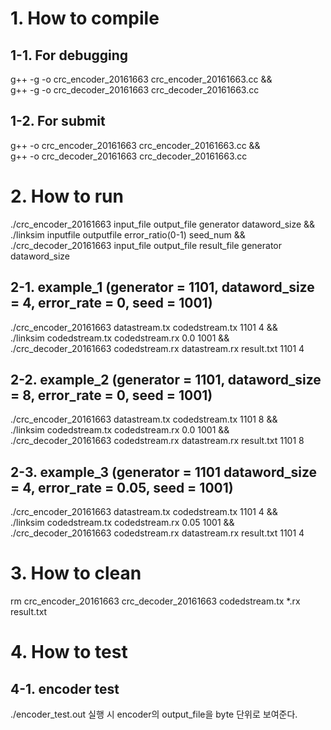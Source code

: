 # 1. How to compile
## 1-1. For debugging
g++ -g -o crc_encoder_20161663 crc_encoder_20161663.cc && \
g++ -g -o crc_decoder_20161663 crc_decoder_20161663.cc

## 1-2. For submit
g++ -o crc_encoder_20161663 crc_encoder_20161663.cc && \
g++ -o crc_decoder_20161663 crc_decoder_20161663.cc

# 2. How to run
./crc_encoder_20161663 input_file output_file generator dataword_size && \
./linksim inputfile outputfile error_ratio(0-1) seed_num && \
./crc_decoder_20161663 input_file output_file result_file generator dataword_size

## 2-1. example_1 (generator = 1101, dataword_size = 4, error_rate = 0, seed = 1001)
./crc_encoder_20161663 datastream.tx codedstream.tx 1101 4 && \
./linksim codedstream.tx codedstream.rx 0.0 1001 && \
./crc_decoder_20161663 codedstream.rx datastream.rx result.txt 1101 4

## 2-2. example_2 (generator = 1101, dataword_size = 8, error_rate = 0, seed = 1001)
./crc_encoder_20161663 datastream.tx codedstream.tx 1101 8 && \
./linksim codedstream.tx codedstream.rx 0.0 1001 && \
./crc_decoder_20161663 codedstream.rx datastream.rx result.txt 1101 8

## 2-3. example_3 (generator = 1101 dataword_size = 4, error_rate = 0.05, seed = 1001)
./crc_encoder_20161663 datastream.tx codedstream.tx 1101 4 && \
./linksim codedstream.tx codedstream.rx 0.05 1001 && \
./crc_decoder_20161663 codedstream.rx datastream.rx result.txt 1101 4

# 3. How to clean
rm crc_encoder_20161663 crc_decoder_20161663 codedstream.tx *.rx result.txt

# 4. How to test
## 4-1. encoder test
./encoder_test.out
실행 시 encoder의 output_file을 byte 단위로 보여준다.
